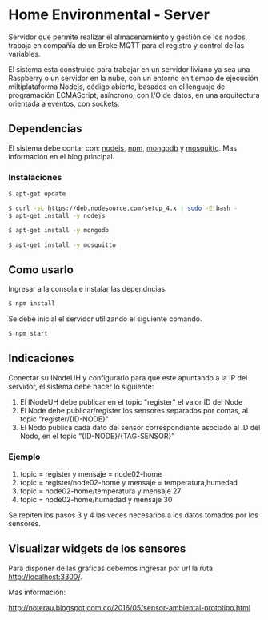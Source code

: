 # Home Environmental - Server

Servidor que permite realizar el almacenamiento y gestión de los nodos, trabaja en compañía de un Broke MQTT para el registro y control de las variables. 

El sistema esta construido para trabajar en un servidor liviano ya sea una Raspberry o un servidor en la nube, con un entorno en tiempo de ejecución miltiplataforma Nodejs, código abierto, basados en el lenguaje de programación ECMAScript, asíncrono, con I/O de datos, en una arquitectura orientada a eventos, con sockets. 

## Dependencias 

El sistema debe contar con: [nodejs](https://nodejs.org/es/), [npm](https://www.npmjs.com/), [mongodb](https://www.mongodb.com/es) y [mosquitto](https://mosquitto.org/). Mas información en el blog principal.  

### Instalaciones

```sh
$ apt-get update 

$ curl -sL https://deb.nodesource.com/setup_4.x | sudo -E bash -
$ apt-get install -y nodejs

$ apt-get install -y mongodb

$ apt-get install -y mosquitto
```

## Como usarlo

Ingresar a la consola e instalar las dependncias.

```sh
$ npm install
```
Se debe inicial el servidor utilizando el siguiente comando.

```sh
$ npm start
```


## Indicaciones 

Conectar su INodeUH y configurarlo para que este apuntando a la IP del servidor, el sistema debe hacer lo siguiente:

1. El INodeUH debe publicar en el topic "register" el valor ID del Node
2. El Node debe publicar/register los sensores separados por comas, al topic "register/{ID-NODE}"
3. El Nodo publica cada dato del sensor correspondiente asociado al ID del Nodo, en el topic “{ID-NODE}/{TAG-SENSOR}”

### Ejemplo

1. topic = register y mensaje = node02-home
2. topic = register/node02-home y mensaje = temperatura,humedad
3. topic = node02-home/temperatura y mensaje 27
4. topic = node02-home/humedad y mensaje 30

Se repiten los pasos 3 y 4 las veces necesarios a los datos tomados por los sensores.

## Visualizar widgets de los sensores

Para disponer de las gráficas debemos ingresar por url la ruta [http://localhost:3300/](http://localhost:3300/).

Mas información:

http://noterau.blogspot.com.co/2016/05/sensor-ambiental-prototipo.html

